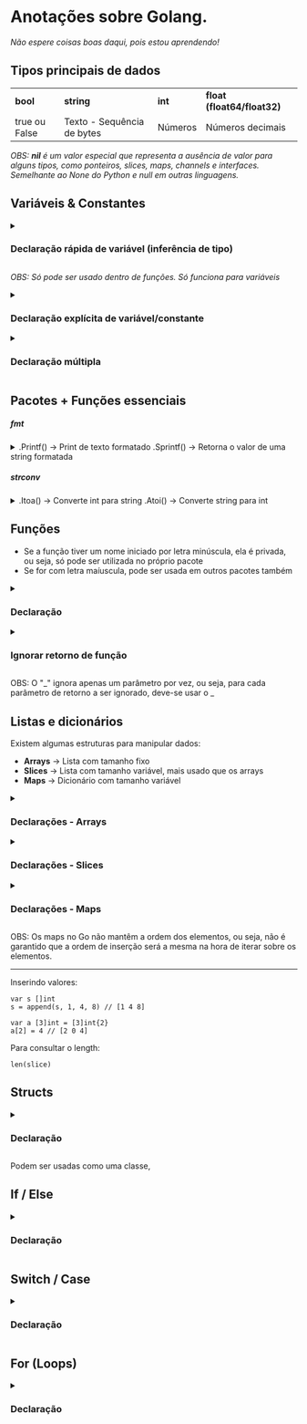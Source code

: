 # Anotações sobre Golang. 

<em>Não espere coisas boas daqui, pois estou aprendendo!</em>

## Tipos principais de dados

<table>
    <tr>
        <td><b>bool</b></td>
        <td><b>string</b></td>
        <td><b>int</b></td>
        <td><b>float (float64/float32)</b></td>
    </tr>
        <tr>
        <td>true ou False</td>
        <td>Texto - Sequência de bytes</td>
        <td>Números</td>
        <td>Números decimais</td>
    </tr>
</table>

<i></o>OBS: <b>nil</b> é um valor especial que representa a ausência de valor para alguns tipos, como ponteiros, slices, maps, channels e interfaces. Semelhante ao None do Python e null em outras linguagens.</i>

## Variáveis & Constantes

<details>
    <summary>
    <h3>Declaração rápida de variável (inferência de tipo)</h3>
    </summary>

    idade := 30
</details>

<i>OBS: Só pode ser usado dentro de funções. Só funciona para variáveis</i>

<details>
    <summary>
        <h3>Declaração explícita de variável/constante</h3>
    </summary>
    
    var idade1 int = 30

    const idade2 int = 25

    // Ou

    var nome1 string
    nome = "João"

    // Ou

    var dia = "Terça-Feira"

    const data = "26 de fevereiro"

</details>

<details>
    <summary>
        <h3>Declaração múltipla</h3>
    </summary>

    var a, b int = 1, 2
</details>

## Pacotes + Funções essenciais

##### fmt

<details>
    <summary>
        .Printf() &rarr; Print de texto formatado
        .Sprintf() &rarr; Retorna o valor de uma string formatada
    </summary>

    // Exemplo: 

    fmt.Printf("Type: %T - Value: %v", true, true)
    // Resultado: Type: bool - Value: true

    // Para retornar o valor de uma string formatada:

    str := fmt.Sprintf("Número: %d, Texto: %s", 42, "oi")
    fmt.Println(str)
    // Resultado: Número: 42, Texto: oi

    --

    Notações:
    
    %v -> Printa o valor da variável
    %T -> Printa o tipo da variável
</details>

##### strconv

<details>
    <summary>
        .Itoa() &rarr; Converte int para string
        .Atoi() &rarr; Converte string para int
    </summary>

    // Exemplo:

    str := strconv.Itoa(123) // "123"
    num, err := strconv.Atoi("456") // 456, nil (se a conversão for bem-sucedida)

    if err != nil {
        fmt.Println("Erro na conversão:", err)
    } else {
        fmt.Println("Número convertido:", num)
    }

    // Resultado: Número convertido: 456

    // OBS: A função Atoi retorna dois valores: o número convertido e um erro (se houver). É importante sempre verificar o erro ao fazer a conversão.

    // Outras funções úteis do pacote strconv:
    str := strconv.FormatBool(true) // "true"
    str := strconv.FormatFloat(3.14, 'f', 2, 64) // "3.14"
    str := strconv.FormatInt(12345, 10) // "12345"
    num, err := strconv.ParseBool("true") // true, nil
    num, err := strconv.ParseFloat("3.14", 64) // 3.14, nil
    num, err := strconv.ParseInt("12345", 10, 64) // 12345, nil

    // Sempre verificar o erro ao usar as funções Parse*
    
</details>

## Funções

- Se a função tiver um nome iniciado por letra minúscula, ela é privada, ou seja, só pode ser utilizada no próprio pacote
- Se for com letra maíuscula, pode ser usada em outros pacotes também

<details>
    <summary>
        <h3>Declaração</h3>
    </summary>

    // Função obrigatória. A função main sempre é a função principal do Go.
    func main() {
        fmt.Printf("A soma é %v", soma(2,3))
    }

    func soma(x int, y int) int {
        return x + y
    }

</details>

<details>
    <summary>
        <h3>Ignorar retorno de função</h3>
    </summary>

    func main() {
        nome, _ := nomeSobrenome("Gustavo", "Oliveira")

        _, sobrenome = nomeSobrenome("José", "Maria")

        fmt.Println(nome) // Gustavo
        fmt.PrintLn(sobrenome) //  Maria
    }

    func nomeSobrenome(nome, sob string) (string, string) {
        return nome, sobrenome
    }

</details>

OBS: O "_" ignora apenas um parâmetro por vez, ou seja, para cada parâmetro de retorno a ser ignorado, deve-se usar o _

## Listas e dicionários

Existem algumas estruturas para manipular dados:

- <b>Arrays</b> &rarr; Lista com tamanho fixo
- <b>Slices</b> &rarr; Lista com tamanho variável, mais usado que os arrays
- <b>Maps</b> &rarr; Dicionário com tamanho variável

<details>
    <summary>
        <h3>Declarações - Arrays</h3>
    </summary>

    // Declaração explícita
    var a [3]int = [3]int{1, 2, 3}

    // Com valores
    a := [3]int{1, 2, 3}

    // Com inferência
     a := [3]int{1, 2, 3}

     // Automatizada, valores contados pelo compilador
     a := [...]int{10, 20, 30}

</details>

<details>
    <summary>
        <h3>Declarações - Slices</h3>
    </summary>

    // Declaração explícita com valores
    var s []int = []int{1, 2, 3}

    // Com valores
    s := []int{1, 2, 3}

    // Vazio
    var s []int

    // Com make
    s := make([]int, 5)     // Posições zeradas
    s := make([]int, 3, 10) // len=3, cap=10

    // A partir de um array
    a := [5]int{1, 2, 3, 4, 5}
    s := a[1:4]     // slice: [2 3 4]

    // Declaração de mais de um slice ao mesmo tempo
    var s1, s2 []int

</details>

<details>
    <summary>
        <h3>Declarações - Maps</h3>
    </summary>

    // Declaração explícita com inicialização usando make
    var m map[string]int = make(map[string]int)

    // Declaração com inicialização e valores (literal)
    m := map[string]int{
        "joao":  10,
        "maria": 20,
    }

    // Declaração com inferência e inicialização vazia usando make
    m := make(map[string]int)

    // Ou inicialização vazia usando literal
    m = map[string]int{}

    // Declaração sem inicialização (map nil)
    var m map[string]int
    // m está nil, não pode adicionar valores ainda
    // Para usar, precisa inicializar:
    m = make(map[string]int) // Agora pode usar normalmente

</details>

OBS: Os maps no Go não mantêm a ordem dos elementos, ou seja, não é garantido que a ordem de inserção será a mesma na hora de iterar sobre os elementos.

<hr>

Inserindo valores:

```
var s []int
s = append(s, 1, 4, 8) // [1 4 8]

var a [3]int = [3]int{2}
a[2] = 4 // [2 0 4]
```

Para consultar o length:

```
len(slice)
```

## Structs

<details>
    <summary>
        <h3>Declaração</h3>
    </summary>

    type Pessoa struct {
        Nome      string
        Sobrenome string
        Idade     int
    }

    // Declaração de variável do tipo Pessoa
    var gustavo Pessoa

    // Declaração com valores
    gustavo := Pessoa{
        Nome:      "Gustavo",
        Sobrenome: "Oliveira",
        Idade:     30
    }

    É possível também declarar sem os nomes dos campos, mas não é recomendado:
    gustavo := Pessoa{"Gustavo", "Oliveira", 30}

    // Acessando os campos
    fmt.Println(gustavo.Nome) // Gustavo

    // Structs dentro de outras structs
    type Endereco struct {
        Rua    string
        Numero int
    }

    type Pessoa struct {
        Nome      string
        Sobrenome string
        Idade     int
        Endereco  Endereco // Struct dentro de outra struct
    }

    // Acessando os campos da struct interna
    fmt.Println(gustavo.Endereco.Rua) // Rua Exemplo

    // Slice de structs
    pessoas := []Pessoa{
        {Nome: "Gustavo", Sobrenome: "Oliveira", Idade: 30},
        {Nome: "Maria", Sobrenome: "Silva", Idade: 25},
    }

</details>

Podem ser usadas como uma classe, 

## If / Else

<details>
    <summary>
        <h3>Declaração</h3>
    </summary>

    idade := 18

    if idade >= 18 {
        fmt.Println("Maior de idade")
    } else {
        fmt.Println("Menor de idade")
    }

    // Com else if
    if idade < 12 {
        fmt.Println("Criança")
    } else if idade < 18 {
        fmt.Println("Adolescente")
    } else {
        fmt.Println("Adulto")
    }

    // Com declaração curta
    if idade := 18; idade >= 18 {
        fmt.Println("Maior de idade")
    } else {
        fmt.Println("Menor de idade")
    }

    // OBS: A variável idade só existe dentro do if/else

</details>

## Switch / Case

<details>
    <summary>
        <h3>Declaração</h3>
    </summary>

    dia := "Segunda"

    switch dia {
    case "Segunda":
        fmt.Println("Início da semana")
    case "Sábado", "Domingo":
        fmt.Println("Fim de semana")
    default:
        fmt.Println("Dia da semana")
    }

    // Com expressão
    switch {
    case dia == "Segunda":
        fmt.Println("Início da semana")
    case dia == "Sábado" || dia == "Domingo":
        fmt.Println("Fim de semana")
    default:
        fmt.Println("Dia da semana")
    }

    // Com declaração curta
    switch dia := "Segunda"; dia {
    case "Segunda":
        fmt.Println("Início da semana")
    case "Sábado", "Domingo":
        fmt.Println("Fim de semana")
    default:
        fmt.Println("Dia da semana")
    }
</details>

## For (Loops)

<details>
    <summary>
        <h3>Declaração</h3>
    </summary>

    // Loop tradicional
    for i := 0; i < 5; i++ {
        fmt.Println(i)
    }

    // Loop com range (para slices, arrays e maps)
    numeros := []int{1, 2, 3, 4, 5}
    for i, num := range numeros {
        fmt.Printf("Índice: %d - Valor: %d\n", i, num)
    }

    // Loop infinito
    for {
        fmt.Println("Loop infinito")
        break // Para sair do loop
        // Se não tiver o break, o loop continuará indefinidamente
        // Para parar o programa, pode usar ctrl + C no terminal
    }  

    // Loop com condição (similar ao while)
    count := 0
    for count < 5 {
        fmt.Println(count)
        count++
    }
</details>  

